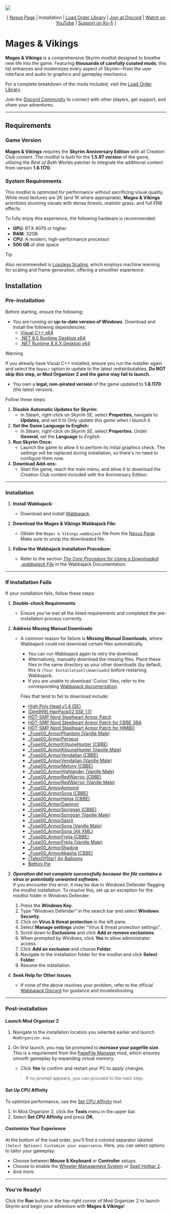 ![](https://raw.githubusercontent.com/nicolasbertolino/Mages-Vikings/refs/heads/main/banner.jpg)

<p align="center">
  [ <a href="https://www.nexusmods.com/skyrimspecialedition/mods/136238">Nexus Page</a> |
  Installation |
  <a href="https://loadorderlibrary.com/lists/mages-vikings">Load Order Library</a> |
  <a href="https://discord.gg/Newa3dj5pZ">Join at Discord</a> |
  <a href="https://www.youtube.com/@SEEYOULHATER">Watch on YouTube</a> |
  <a href="https://ko-fi.com/seeyoulhater">Support on Ko-fi</a> ]
</p>


# Mages & Vikings
**Mages & Vikings** is a comprehensive Skyrim modlist designed to breathe new life into the game. Featuring **thousands of carefully curated mods**, this list enhances and modernizes every aspect of Skyrim—from the user interface and audio to graphics and gameplay mechanics. 

For a complete breakdown of the mods included, visit the [Load Order Library](https://loadorderlibrary.com/lists/mages-vikings).

Join the [Discord Community](https://discord.gg/Newa3dj5pZ) to connect with other players, get support, and share your adventures.

---

## Requirements

### Game Version
**Mages & Vikings** requires the **Skyrim Anniversary Edition** with all Creation Club content. The modlist is built for the **1.5.97 version** of the game, utilizing the _Best of Both Worlds_ patcher to integrate the additional content from version **1.6.1170**.

### System Requirements
This modlist is optimized for performance without sacrificing visual quality. While most textures are 2K (and 1K where appropriate), **Mages & Vikings** prioritizes stunning visuals with dense forests, realistic grass, and full ENB effects. 

To fully enjoy this experience, the following hardware is recommended:
- **GPU**: RTX 4070 or higher
- **RAM**: 32GB
- **CPU**: A modern, high-performance processor
- **500 GB** of disk space

>[!TIP]
>Also recommended is [Lossless Scaling](https://store.steampowered.com/app/993090/Lossless_Scaling/), which employs machine learning for scaling and frame generation, offering a smoother experience.


## Installation

### Pre-installation  

Before starting, ensure the following:  

- You are running an **up-to-date version of Windows**. Download and install the following dependencies:  
    - [Visual C++ x64](https://aka.ms/vs/17/release/vc_redist.x64.exe)  
    - [.NET 6.0 Runtime Desktop x64](https://dotnet.microsoft.com/en-us/download/dotnet/thank-you/runtime-desktop-6.0.30-windows-x64-installer)  
    - [.NET Runtime 8.X.X Desktop x64](https://dotnet.microsoft.com/en-us/download/dotnet/8.0)

>[!WARNING]
>If you already have Visual C++ installed, ensure you run the installer again and select the `Repair` option to update to the latest redistributables. **Do NOT skip this step, or Mod Organizer 2 and the game may fail to launch.**

- You own a **legal, non-pirated version** of the game updated to **1.6.1170** (the latest version).  

Follow these steps:
1. **Disable Automatic Updates for Skyrim:**
   - In Steam, right-click on *Skyrim SE*, select **Properties**, navigate to **Updates**, and set it to *Only update this game when I launch it*.
2. **Set the Game Language to English:**
   - In Steam, right-click on *Skyrim SE*, select **Properties**. Under **General**, set the **Language** to *English*.
3. **Run Skyrim Once:**
   - Launch the game to allow it to perform its initial graphics check. The settings will be replaced during installation, so there's no need to configure them now.
4. **Download Add-ons:**
   - Start the game, reach the main menu, and allow it to download the Creation Club content included with the Anniversary Edition.

---

### Installation

1. **Install Wabbajack:**
   - Download and install [Wabbajack](https://www.wabbajack.org/).

2. **Download the Mages & Vikings Wabbajack File:**
   - Obtain the `Mages & Vikings.wabbajack` file from the [Nexus Page](https://www.nexusmods.com/skyrimspecialedition/mods/136238). Make sure to unzip the downloaded file.

3. **Follow the Wabbajack Installation Procedure:**
   - Refer to the section [_The Core Procedure for Using a Downloaded .wabbajack File_](https://wiki.wabbajack.org/user_documentation/Installing%20a%20Modlist.html) in the Wabbajack Documentation.

---

### If Installation Fails  

If your installation fails, follow these steps:  

1. **Double-check Requirements**  
   - Ensure you’ve met all the listed requirements and completed the pre-installation process correctly.  

2. **Address Missing Manual Downloads**  
   - A common reason for failure is **Missing Manual Downloads**, where Wabbajack could not download certain files automatically.  
     - You can run Wabbajack again to retry the download.  
     - Alternatively, manually download the missing files. Place these files in the same directory as your other downloads (by default, this is `[Your Installation]\downloads`) before restarting Wabbajack.
     - If you are unable to download 'Curios' files, refer to the corresponding [Wabbajack documentation](https://wiki.wabbajack.org/user_documentation/Troubleshooting%20FAQ.html#unable-to-download-curios-files).

      Files that tend to fail to download include:  
      - [High Poly Head v1.4 (SE)](https://drive.google.com/file/d/15_0njBUjHKidNnJPmLXEygzGVWsA3Zbq/view)
      - [[Dint999] HairPack02 SSE 1.11](https://drive.google.com/file/d/1YpZYTgllS08MRaqm4AxD7cIfc1wxT24g/view)
      - [HDT-SMP Nord Steelheart Armor Patch](https://drive.google.com/file/d/17tGAnd24wOxZvyVhx9Znox46PKu-H7xn/view)
      - [HDT-SMP Nord Steelheart Armor Patch for CBBE 3BA](https://drive.google.com/file/d/1ADieQvqDlyL8wi4zq-Su_mV-dSBrLc7Y/view)
      - [HDT-SMP Nord Steelheart Armor Patch for HIMBO](https://drive.google.com/file/d/1JApPcNyapv5onUsOjfnNXAQNQGKARZUX/view)
      - [_Fuse00_ArmorPhantom (Vanille Male)](https://www.patreon.com/file?h=72580026&m=170011412)
      - [_Fuse00_ArmorPerseus](https://www.patreon.com/file?h=87719149&m=222741574)
      - [_Fuse00_ArmorKitsuneHunter (CBBE)](https://www.patreon.com/file?h=90572432&m=234992512)
      - [_Fuse00_ArmorKitsuneHunter (Vanille Male)](https://www.patreon.com/file?h=90572432&m=234992594)
      - [_Fuse00_ArmorVendalian (CBBE)](https://www.patreon.com/file?h=66415343&m=152919729)
      - [_Fuse00_ArmorVendalian (Vanille Male)](https://www.patreon.com/file?h=66415343&m=152919756)
      - [_Fuse00_ArmorMelony (CBBE)](https://www.patreon.com/file?h=67711235&m=156675442)
      - [_Fuse00_ArmorHighlander (Vanille Male)](https://www.patreon.com/file?h=79874952&m=192617437)
      - [_Fuse00_ArmorRedWarrior (CBBE)](https://www.patreon.com/file?h=85266060&m=212357211)
      - [_Fuse00_ArmorRedWarrior (Vanille Male)](https://www.patreon.com/file?h=85266060&m=212357278)
      - [_Fuse00_ArmorAemond](https://www.patreon.com/file?h=78472619&m=189513975)
      - [_Fuse00_ArmorSona (CBBE)](https://www.patreon.com/file?h=68902488&m=183929931)
      - [_Fuse00_ArmorHelga (CBBE)](https://www.patreon.com/file?h=102750536&m=299316269)
      - [_Fuse00_ArmorDaemon](https://www.patreon.com/file?h=109829703&m=339148708)
      - [_Fuse00_ArmorSpriggan (CBBE)](https://www.patreon.com/file?h=115658146&m=376483627)
      - [_Fuse00_ArmorSpriggan (Vanille Male)](https://www.patreon.com/file?h=115658146&m=376483634)
      - [_Fuse00_ArmorSasrir](https://www.patreon.com/file?h=119777385&m=404636074)
      - [_Fuse00_ArmorSona (Vanille Male)](https://www.patreon.com/file?h=68902488&m=189514266)
      - [_Fuse00_ArmorSona (Alt XML)](https://www.patreon.com/file?h=68902488&m=160093279)
      - [_Fuse00_ArmorFreija (CBBE)](https://www.patreon.com/file?h=93095428&m=248004338)
      - [_Fuse00_ArmorFreija (Vanille Male)](https://www.patreon.com/file?h=93095428&m=248004425)
      - [_Fuse00_ArmorShadow](https://www.patreon.com/file?h=96406751&m=265878755)
      - [_Fuse00_ArmorAkasha (CBBE)](https://www.patreon.com/file?h=122295901&m=422046302)
      - [[TalesOfStar] Air Balloons](https://www.patreon.com/file?h=111649008&m=350723048)
      - [Bethini Pie](https://www.nexusmods.com/site/mods/631?tab=files&file_id=3097)

3. **_Operation did not complete successfully because the file contains a virus or potentially unwanted software._**  
   If you encounter this error, it may be due to Windows Defender flagging the modlist installation. To resolve this, set up an exception for the modlist folder in Windows Defender:  
   1. Press the **Windows Key**.  
   2. Type "Windows Defender" in the search bar and select **Windows Security**.  
   3. Click on **Virus & threat protection** in the left pane.  
   4. Select **Manage settings** under "Virus & threat protection settings".  
   5. Scroll down to **Exclusions** and click **Add or remove exclusions**.  
   6. When prompted by Windows, click **Yes** to allow administrator access.  
   7. Click **Add an exclusion** and choose **Folder**.  
   8. Navigate to the installation folder for the modlist and click **Select Folder**.  
   9. Resume the installation.  

4. **Seek Help for Other Issues**  
   - If none of the above resolves your problem, refer to the official [Wabbajack Discord](https://discord.gg/wabbajack) for guidance and troubleshooting.  

---

### Post-installation

#### Launch Mod Organizer 2
1. Navigate to the installation location you selected earlier and launch `ModOrganizer.exe`.
2. On first launch, you may be prompted to **increase your pagefile size**. This is a requirement from the [PageFile Manager](https://www.nexusmods.com/skyrimspecialedition/mods/128254) mod, which ensures smooth gameplay by expanding virtual memory.
   - Click **Yes** to confirm and restart your PC to apply changes.

   > If no prompt appears, you can proceed to the next step.

#### Set Up CPU Affinity
To optimize performance, use the [Set CPU Affinity](https://www.nexusmods.com/skyrimspecialedition/mods/94636) tool:
1. In Mod Organizer 2, click the **Tools** menu in the upper bar.
2. Select **Set CPU Affinity** and press **OK**.

#### Customize Your Experience
At the bottom of the load order, you'll find a colored separator labeled `[Select Options] Customize your experience`. Here, you can select options to tailor your gameplay:
- Choose between **Mouse & Keyboard** or **Controller** setups.
- Choose to enable the [Wheeler Management System](https://www.nexusmods.com/skyrimspecialedition/mods/97345) or [Spell Hotbar 2](https://github.com/pWn3d1337/Skyrim_SpellHotbar2).
- And more.

---

### You're Ready!
Click the **Run** button in the top-right corner of Mod Organizer 2 to launch Skyrim and begin your adventure with **Mages & Vikings**!

